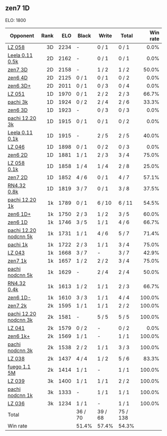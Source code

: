 ## zen7 1D ##

ELO: 1800

Opponent | Rank | ELO | Black | Write | Total | Win rate
---------|-----:|----:|-------|-------|-------|-------:
[LZ 058](LZ%20058.md) | 3D | 2234 | - | 0 / 1 | 0 / 1 | 0.0%
[Leela 0.11 0.5k](Leela%200.11%200.5k.md) | 2D | 2162 | - | 0 / 1 | 0 / 1 | 0.0%
[zen7 3D](zen7%203D.md) | 2D | 2158 | - | 1 / 2 | 1 / 2 | 50.0%
[zen6 4D](zen6%204D.md) | 2D | 2125 | 0 / 1 | 0 / 1 | 0 / 2 | 0.0%
[zen6 3D+](zen6%203D+.md) | 2D | 2011 | 0 / 1 | 0 / 3 | 0 / 4 | 0.0%
[LZ 051](LZ%20051.md) | 1D | 1970 | 0 / 1 | 2 / 2 | 2 / 3 | 66.7%
[pachi 3k](pachi%203k.md) | 1D | 1924 | 0 / 2 | 2 / 4 | 2 / 6 | 33.3%
[zen6 3D](zen6%203D.md) | 1D | 1923 | - | 0 / 3 | 0 / 3 | 0.0%
[pachi 12.20 3k](pachi%2012.20%203k.md) | 1D | 1915 | 0 / 1 | 0 / 1 | 0 / 2 | 0.0%
[Leela 0.11 0.1k](Leela%200.11%200.1k.md) | 1D | 1915 | - | 2 / 5 | 2 / 5 | 40.0%
[LZ 046](LZ%20046.md) | 1D | 1898 | 0 / 1 | 0 / 2 | 0 / 3 | 0.0%
[zen6 2D](zen6%202D.md) | 1D | 1881 | 1 / 1 | 2 / 3 | 3 / 4 | 75.0%
[LZ 058 0.1k](LZ%20058%200.1k.md) | 1D | 1858 | 1 / 4 | 1 / 4 | 2 / 8 | 25.0%
[zen7 2D](zen7%202D.md) | 1D | 1852 | 4 / 6 | 0 / 1 | 4 / 7 | 57.1%
[RN4.32 0.8k](RN4.32%200.8k.md) | 1D | 1819 | 3 / 7 | 0 / 1 | 3 / 8 | 37.5%
[pachi 12.20 1k](pachi%2012.20%201k.md) | 1k | 1789 | 0 / 1 | 6 / 10 | 6 / 11 | 54.5%
[zen6 1D+](zen6%201D+.md) | 1k | 1750 | 2 / 3 | 1 / 2 | 3 / 5 | 60.0%
[zen6 1D](zen6%201D.md) | 1k | 1746 | 3 / 5 | 1 / 1 | 4 / 6 | 66.7%
[pachi 12.20 nodcnn 5k](pachi%2012.20%20nodcnn%205k.md) | 1k | 1731 | 1 / 1 | 4 / 6 | 5 / 7 | 71.4%
[pachi 1k](pachi%201k.md) | 1k | 1722 | 2 / 3 | 1 / 1 | 3 / 4 | 75.0%
[LZ 043](LZ%20043.md) | 1k | 1668 | 3 / 7 | - | 3 / 7 | 42.9%
[zen7 1k](zen7%201k.md) | 1k | 1657 | 1 / 2 | 2 / 2 | 3 / 4 | 75.0%
[pachi nodcnn 5k](pachi%20nodcnn%205k.md) | 1k | 1629 | - | 2 / 4 | 2 / 4 | 50.0%
[RN4.32 0.4k](RN4.32%200.4k.md) | 1k | 1613 | 1 / 2 | 1 / 1 | 2 / 3 | 66.7%
[zen6 1D-](zen6%201D-.md) | 1k | 1610 | 3 / 3 | 1 / 1 | 4 / 4 | 100.0%
[zen7 2k](zen7%202k.md) | 2k | 1595 | 1 / 1 | 1 / 1 | 2 / 2 | 100.0%
[pachi 12.20 nodcnn 3k](pachi%2012.20%20nodcnn%203k.md) | 2k | 1581 | - | 5 / 5 | 5 / 5 | 100.0%
[LZ 041](LZ%20041.md) | 2k | 1579 | 0 / 2 | - | 0 / 2 | 0.0%
[zen6 1k+](zen6%201k+.md) | 2k | 1569 | 1 / 1 | - | 1 / 1 | 100.0%
[pachi nodcnn 3k](pachi%20nodcnn%203k.md) | 2k | 1538 | 2 / 2 | 1 / 1 | 3 / 3 | 100.0%
[LZ 038](LZ%20038.md) | 2k | 1437 | 4 / 4 | 1 / 2 | 5 / 6 | 83.3%
[fuego 1.1 5M](fuego%201.1%205M.md) | 2k | 1414 | 1 / 1 | - | 1 / 1 | 100.0%
[LZ 039](LZ%20039.md) | 3k | 1400 | 1 / 1 | 1 / 1 | 2 / 2 | 100.0%
[pachi nodcnn 1k](pachi%20nodcnn%201k.md) | 3k | 1333 | - | 1 / 1 | 1 / 1 | 100.0%
[LZ 036](LZ%20036.md) | 3k | 1234 | 1 / 1 | - | 1 / 1 | 100.0%
Total | | | 36 / 70 | 39 / 68 | 75 / 138 | 
Win rate| | | 51.4% | 57.4% | 54.3% | 
